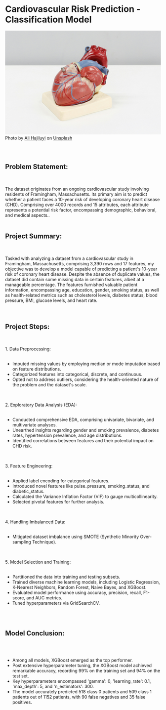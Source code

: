 # Cardiovascular Risk Prediction - Classification Model


![Local GIF](ali-hajiluyi-MhFJNz_D8t4-unsplash.jpg)
Photo by <a href="https://unsplash.com/@hajiluyi?utm_content=creditCopyText&utm_medium=referral&utm_source=unsplash">Ali Hajiluyi</a> on <a href="https://unsplash.com/photos/a-model-of-a-human-heart-on-a-white-surface-MhFJNz_D8t4?utm_content=creditCopyText&utm_medium=referral&utm_source=unsplash">Unsplash</a>
  

<h3 align="Left">
<br>
 <h2>Problem Statement:</h1>
  <br>
<br>
The dataset originates from an ongoing cardiovascular study involving residents of Framingham, Massachusetts. Its primary aim is to predict whether a patient faces a 10-year risk of developing coronary heart disease (CHD). Comprising over 4000 records and 15 attributes, each attribute represents a potential risk factor, encompassing demographic, behavioral, and medical aspects..<br>
<br>
<h2>Project Summary:</h1>
  <br>
  <br>
Tasked with analyzing a dataset from a cardiovascular study in Framingham, Massachusetts, comprising 3,390 rows and 17 features, my objective was to develop a model capable of predicting a patient's 10-year risk of coronary heart disease. Despite the absence of duplicate values, the dataset did contain some missing data in certain features, albeit at a manageable percentage. The features furnished valuable patient information, encompassing age, education, gender, smoking status, as well as health-related metrics such as cholesterol levels, diabetes status, blood pressure, BMI, glucose levels, and heart rate.<br>
<br>
  <br>
<h2>Project Steps:</h1>
<br>
  <br>
1.  Data Preprocessing:
<br>
  <br>
 <ul>
 <li>Imputed missing values by employing median or mode imputation based on feature distributions. </li>
  <li>Categorized features into categorical, discrete, and continuous.</li>
  <li>Opted not to address outliers, considering the health-oriented nature of the problem and the dataset's scale.</li>
</ul>
  <br>
   <br>
2. Exploratory Data Analysis (EDA):
<br>
   <br>
   <ul>
  <li>Conducted comprehensive EDA, comprising univariate, bivariate, and multivariate analyses.</li>
  <li>Unearthed insights regarding gender and smoking prevalence, diabetes rates, hypertension prevalence, and age distributions.</li>
  <li>Identified correlations between features and their potential impact on CHD risk.</li>
</ul>
 <br>
   <br>
3. Feature Engineering:
<br>
   <br>
    <ul>
<li>Applied label encoding for categorical features.</li>
<li>Introduced novel features like pulse_pressure, smoking_status, and diabetic_status.</li>
<li>Calculated the Variance Inflation Factor (VIF) to gauge multicollinearity.</li>
<li>Selected pivotal features for further analysis.</li>
</ul>
  <br>
   <br>
4. Handling Imbalanced Data:
<br>
   <br>
   <ul>
<li>Mitigated dataset imbalance using SMOTE (Synthetic Minority Over-sampling Technique).</li>
    </ul>
  <br>
   <br>
5. Model Selection and Training:
<br>
   <br>
    <ul>
<li>Partitioned the data into training and testing subsets.</li>
<li>Trained diverse machine learning models, including Logistic Regression, K-Nearest Neighbors, Random Forest, Naive Bayes, and XGBoost.</li>
<li>Evaluated model performance using accuracy, precision, recall, F1-score, and AUC metrics.</li>
<li>Tuned hyperparameters via GridSearchCV.</li>
   </ul>  
  <br>
   <br>
<h2>Model Conclusion:</h1>
<br>
   <br>
    <ul>
<li>Among all models, XGBoost emerged as the top performer.</li>
<li>Post extensive hyperparameter tuning, the XGBoost model achieved remarkable accuracy, recording 99% on the training set and 94% on the test set.</li>
<li>Key hyperparameters encompassed 'gamma': 0, 'learning_rate': 0.1, 'max_depth': 5, and 'n_estimators': 300.</li>
<li>The model accurately predicted 518 class 0 patients and 509 class 1 patients out of 1152 patients, with 90 false negatives and 35 false positives.</li>
</ul> 
</h3>
